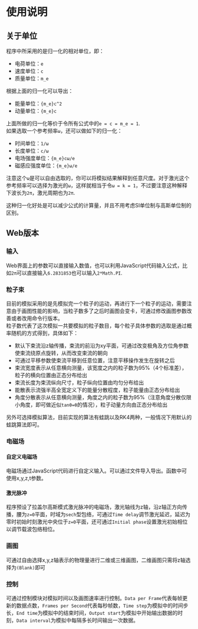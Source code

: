 # 使用说明
## 关于单位
程序中所采用的是归一化的相对单位，即：  
+ 电荷单位：`e`  
+ 速度单位：`c`  
+ 质量单位：`m_e`  

根据上面的归一化可以导出：  
+ 能量单位：`{m_e}c^2`  
+ 动量单位：`{m_e}c`  

上面所做的归一化等价于令所有公式中的`e = c = m_e = 1`.  
如果选取一个参考频率`ω`，还可以做如下的归一化：  
+ 时间单位：`1/ω`  
+ 长度单位：`c/ω`  
+ 电场强度单位：`{m_e}cω/e`  
+ 磁感应强度单位：`{m_e}ω/e`   

注意这个`ω`是可以自由选取的，你可以将模拟结果解释到任意尺度。对于激光这个参考频率可以选择为激光的`ω`，这样就相当于令`ω = k = 1`，不过要注意这种解释下波长为`2π`，激光周期也为`2π`.   

这种归一化好处是可以减少公式的计算量，并且不用考虑SI单位制与高斯单位制的区别。

## Web版本
### 输入
Web界面上的参数可以直接输入数值，也可以利用JavaScript代码输入公式，比如`2π`可以直接输入`6.2831853`也可以输入`2*Math.PI`.

### 粒子束
目前的模拟采用的是先模拟完一个粒子的运动，再进行下一个粒子的运动，需要注意由于画图性能的影响，当粒子数多了之后时画图会变卡，可通过修改画图参数改善或者改用命令行版本。  
粒子数代表了这次模拟一共要模拟的粒子数目，每个粒子具体参数的选取是通过概率随机的方式得到，具体如下：
+ 默认下束流沿z轴传播，束流的前沿为xy平面，可通过改变极角及方位角参数使束流绕原点旋转，从而改变束流的朝向
+ 可通过平移参数使束流平移到任意位置，注意平移操作发生在旋转之后
+ 束流宽度表示从任意横向测量，该宽度之内的粒子数为95%（4个标准差），粒子的横向位置由正态分布给出
+ 束流长度为束流纵向尺寸，粒子纵向位置由均匀分布给出
+ 能散表示流强半高全宽定义下的能量分散程度，粒子能量由正态分布给出
+ 角度分散表示从任意横向测量，角度之内的粒子数为95%（注意角度分散仅限小角度，即可做近似`tanθ=θ`的情况），粒子动量方向由正态分布给出

另外可选择模拟算法，目前实现的算法有蛙跳以及RK4两种，一般情况下用默认的蛙跳算法即可。

### 电磁场
#### 自定义电磁场
电磁场通过JavaScript代码进行自定义输入。可以通过文件导入导出。函数中可使用x,y,z,t参数。

#### 激光脉冲
程序预设了拉盖尔高斯模式激光脉冲的电磁场，激光轴线为z轴，沿z轴正方向传播，腰为`z=0`平面，时域为`sech`型包络，可通过`Time delay`调节激光延迟，延迟为零时初始时刻激光中央位于`z=0`平面，还可通过`Initial phase`设置激光初始相位以调节载波包络相位。

### 画图
可通过自由选择x,y,z轴表示的物理量进行二维或三维画图，二维画图只需将z轴选择为`(Blank)`即可

### 控制
可通过控制模块对模拟时间以及画图速率进行控制。`Data per Frame`代表每帧更新的数据点数，`Frames per Second`代表每秒帧数，`Time step`为模拟中的时间步长，`End time`为模拟中的结束时间，`Output start`为模拟中开始输出数据的时刻，`Data interval`为模拟中每隔多长时间输出一次数据。
